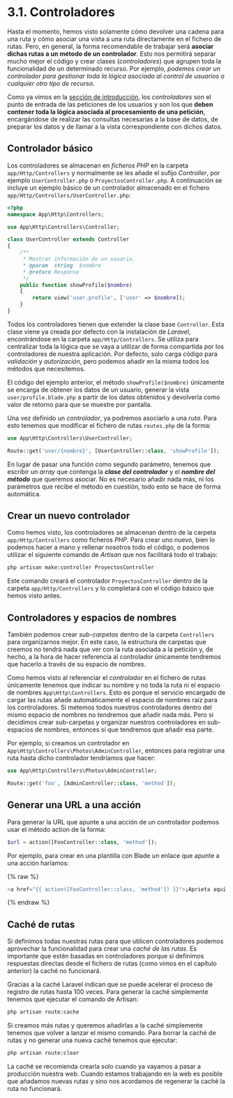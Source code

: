 # 3.1. Controladores

Hasta el momento, hemos visto solamente cómo devolver una cadena para una ruta y cómo asociar una vista a una ruta directamente en el fichero de rutas. Pero, en general, la forma recomendable de trabajar será **asociar dichas rutas a un método de un controlador**. Esto nos permitirá separar mucho mejor el código y crear clases (_controladores_) que agrupen toda la funcionalidad de un determinado recurso. Por ejemplo, _podemos crear un controlador para gestionar toda la lógica asociada al control de usuarios o cualquier otro tipo de recurso_.

Como ya vimos en la [sección de introducción](./01_introduccion.md), los _controladores_ son el punto de entrada de las peticiones de los usuarios y son los que **deben contener toda la lógica asociada al procesamiento de una petición**, encargándose de realizar las consultas necesarias a la base de datos, de preparar los datos y de llamar a la vista correspondiente con dichos datos.

## Controlador básico

Los controladores se almacenan en _ficheros PHP_ en la carpeta `app/Http/Controllers` y normalmente se les añade el sufijo _Controller_, por ejemplo `UserController.php` o `ProyectosController.php`. A continuación se incluye un ejemplo básico de un controlador almacenado en el fichero `app/Http/Controllers/UserController.php`:

```php
<?php
namespace App\Http\Controllers;

use App\Http\Controllers\Controller;

class UserController extends Controller
{
    /**
     * Mostrar información de un usuario.
     * @param  string  $nombre
     * @return Response
     */
    public function showProfile($nombre)
    {
        return view('user.profile', ['user' => $nombre]);
    }
}
```

Todos los controladores tienen que extender la clase base `Controller`. Esta clase viene ya creada por defecto con la instalación de _Laravel_, encontrándose en la carpeta `app/Http/Controllers`. Se utiliza para centralizar toda la lógica que se vaya a utilizar de forma compartida por los controladores de nuestra aplicación. Por defecto, solo carga código para _validación_ y _autorización_, pero podemos añadir en la misma todos los métodos que necesitemos.

El código del ejemplo anterior, el método `showProfile($nombre)` únicamente se encarga de obtener los datos de un usuario, generar la vista `user/profile.blade.php` a partir de los datos obtenidos y devolverla como valor de retorno para que se muestre por pantalla.

Una vez definido un _controlador_, ya podremos asociarlo a una _ruta_. Para esto tenemos que modificar el fichero de rutas `routes.php` de la forma:

```php
use App\Http\Controllers\UserController;

Route::get('user/{nombre}', [UserController::class, 'showProfile']);
```

En lugar de pasar una función como segundo parámetro, tenemos que escribir un _array_ que contenga la **_clase del controlador_** y el **_nombre del método_** que queremos asociar. No es necesario añadir nada más, ni los parámetros que recibe el método en cuestión, todo esto se hace de forma automática.

## Crear un nuevo controlador

Como hemos visto, los controladores se almacenan dentro de la carpeta `app/Http/Controllers` como ficheros _PHP_. Para crear uno nuevo, bien lo podemos hacer a mano y rellenar nosotros todo el código, o podemos utilizar el siguiente comando de _Artisan_ que nos facilitará todo el trabajo:

```bash
php artisan make:controller ProyectosController
```

Este comando creará el controlador `ProyectosController` dentro de la carpeta `app/Http/Controllers` y lo completará con el código básico que hemos visto antes.

## Controladores y espacios de nombres

También podemos crear _sub-carpetas_ dentro de la carpeta `Controllers` para organizarnos mejor. En este caso, la estructura de carpetas que creemos no tendrá nada que ver con la ruta asociada a la petición y, de hecho, a la hora de hacer referencia al controlador únicamente tendremos que hacerlo a través de su espacio de nombres.

Como hemos visto al referenciar el _controlador_ en el fichero de rutas únicamente tenemos que indicar su nombre y no toda la ruta ni el espacio de nombres `App\Http\Controllers`. Esto es porque el servicio encargado de cargar las rutas añade automáticamente el espacio de nombres raíz para los controladores. Si metemos todos nuestros controladores dentro del mismo espacio de nombres no tendremos que añadir nada más. Pero si decidimos crear sub-carpetas y organizar nuestros controladores en sub-espacios de nombres, entonces sí que tendremos que añadir esa parte.

Por ejemplo, si creamos un controlador en `App\Http\Controllers\Photos\AdminController`, entonces para registrar una ruta hasta dicho controlador tendríamos que hacer:

```php
use App\Http\Controllers\Photos\AdminController;

Route::get('foo', [AdminController::class, 'method']);
```

## Generar una URL a una acción

Para generar la URL que apunte a una acción de un controlador podemos usar el método action de la forma:

```php
$url = action([FooController::class, 'method']);
```

Por ejemplo, para crear en una plantilla con Blade un enlace que apunte a una acción haríamos:

{% raw %}
```php
<a href="{{ action([FooController::class, 'method']) }}">¡Aprieta aquí!</a>
```
{% endraw %}

## Caché de rutas

Si definimos todas nuestras rutas para que utilicen controladores podemos aprovechar la funcionalidad para crear una _caché de las rutas_. Es importante que estén basadas en controladores porque si definimos respuestas directas desde el fichero de rutas (como vimos en el capítulo anterior) la caché no funcionará.

Gracias a la caché Laravel indican que se puede acelerar el proceso de registro de rutas hasta 100 veces. Para generar la caché simplemente tenemos que ejecutar el comando de Artisan:

```bash
php artisan route:cache
```

Si creamos más rutas y queremos añadirlas a la caché simplemente tenemos que volver a lanzar el mismo comando. Para borrar la caché de rutas y no generar una nueva caché tenemos que ejecutar:

```bash
php artisan route:clear
```

La caché se recomienda crearla solo cuando ya vayamos a pasar a producción nuestra web. Cuando estamos trabajando en la web es posible que añadamos nuevas rutas y sino nos acordamos de regenerar la caché la ruta no funcionará.
